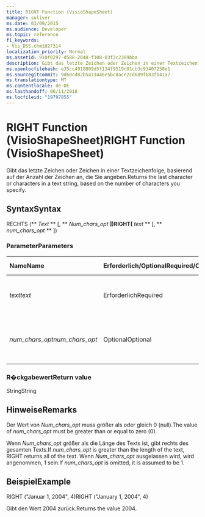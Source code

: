 ```yaml
---
title: RIGHT Function (VisioShapeSheet)
manager: soliver
ms.date: 03/09/2015
ms.audience: Developer
ms.topic: reference
f1_keywords:
- Vis_DSS.chm1027314
localization_priority: Normal
ms.assetid: 910f0297-d588-2048-f308-03f3c2389bba
description: Gibt das letzte Zeichen oder Zeichen in einer Textzeichenfolge, basierend auf der Anzahl der Zeichen an, die Sie angeben.
ms.openlocfilehash: e35cc4918809d5f134f9519c01cb3c93407258e1
ms.sourcegitcommit: 9d60cd82b5413446e5bc8ace2cd689f683fb41a7
ms.translationtype: MT
ms.contentlocale: de-DE
ms.lasthandoff: 06/11/2018
ms.locfileid: "19797855"
---
```

# <a name="right-function-visioshapesheet"></a><span data-ttu-id="50049-103">RIGHT Function (VisioShapeSheet)</span><span class="sxs-lookup"><span data-stu-id="50049-103">RIGHT Function (VisioShapeSheet)</span></span>

<span data-ttu-id="50049-104">Gibt das letzte Zeichen oder Zeichen in einer Textzeichenfolge, basierend auf der Anzahl der Zeichen an, die Sie angeben.</span><span class="sxs-lookup"><span data-stu-id="50049-104">Returns the last character or characters in a text string, based on the number of characters you specify.</span></span>
  
## <a name="syntax"></a><span data-ttu-id="50049-105">Syntax</span><span class="sxs-lookup"><span data-stu-id="50049-105">Syntax</span></span>

<span data-ttu-id="50049-106">RECHTS (** *Text* ** [, ** *Num_chars_opt* **])</span><span class="sxs-lookup"><span data-stu-id="50049-106">RIGHT(** *text* ** [, ** *num_chars_opt* ** ])</span></span> 
  
### <a name="parameters"></a><span data-ttu-id="50049-107">Parameter</span><span class="sxs-lookup"><span data-stu-id="50049-107">Parameters</span></span>

|<span data-ttu-id="50049-108">**Name**</span><span class="sxs-lookup"><span data-stu-id="50049-108">**Name**</span></span>|<span data-ttu-id="50049-109">**Erforderlich/Optional**</span><span class="sxs-lookup"><span data-stu-id="50049-109">**Required/Optional**</span></span>|<span data-ttu-id="50049-110">**Datentyp**</span><span class="sxs-lookup"><span data-stu-id="50049-110">**Data Type**</span></span>|<span data-ttu-id="50049-111">**Beschreibung**</span><span class="sxs-lookup"><span data-stu-id="50049-111">**Description**</span></span>|
|:-----|:-----|:-----|:-----|
| <span data-ttu-id="50049-112">_text_</span><span class="sxs-lookup"><span data-stu-id="50049-112">_text_</span></span> <br/> |<span data-ttu-id="50049-113">Erforderlich</span><span class="sxs-lookup"><span data-stu-id="50049-113">Required</span></span>  <br/> |<span data-ttu-id="50049-114">**String**</span><span class="sxs-lookup"><span data-stu-id="50049-114">**String**</span></span> <br/> | <span data-ttu-id="50049-115">Die Textzeichenfolge mit den zu extrahierenden Zeichen.</span><span class="sxs-lookup"><span data-stu-id="50049-115">The text string containing the characters you want to extract.</span></span>  <br/> |
| <span data-ttu-id="50049-116">_num_chars_opt_</span><span class="sxs-lookup"><span data-stu-id="50049-116">_num_chars_opt_</span></span> <br/> |<span data-ttu-id="50049-117">Optional</span><span class="sxs-lookup"><span data-stu-id="50049-117">Optional</span></span>  <br/> |<span data-ttu-id="50049-118">**Nummer**</span><span class="sxs-lookup"><span data-stu-id="50049-118">**Number**</span></span> <br/> |<span data-ttu-id="50049-p101">Die Anzahl der Zeichen, die extrahiert werden sollen. Standardwert ist 1.</span><span class="sxs-lookup"><span data-stu-id="50049-p101">The number of characters you want to extract. The default is 1.</span></span>  <br/> |
   
### <a name="return-value"></a><span data-ttu-id="50049-121">R�ckgabewert</span><span class="sxs-lookup"><span data-stu-id="50049-121">Return value</span></span>

<span data-ttu-id="50049-122">String</span><span class="sxs-lookup"><span data-stu-id="50049-122">String</span></span>
  
## <a name="remarks"></a><span data-ttu-id="50049-123">Hinweise</span><span class="sxs-lookup"><span data-stu-id="50049-123">Remarks</span></span>

<span data-ttu-id="50049-124">Der Wert von _Num_chars_opt_ muss größer als oder gleich 0 (null).</span><span class="sxs-lookup"><span data-stu-id="50049-124">The value of  _num_chars_opt_ must be greater than or equal to zero (0).</span></span> 
  
<span data-ttu-id="50049-125">Wenn _Num_chars_opt_ größer als die Länge des Texts ist, gibt rechts des gesamten Texts.</span><span class="sxs-lookup"><span data-stu-id="50049-125">If  _num_chars_opt_ is greater than the length of the text, RIGHT returns all of the text.</span></span> <span data-ttu-id="50049-126">Wenn _Num_chars_opt_ ausgelassen wird, wird angenommen, 1 sein.</span><span class="sxs-lookup"><span data-stu-id="50049-126">If  _num_chars_opt_ is omitted, it is assumed to be 1.</span></span> 
  
## <a name="example"></a><span data-ttu-id="50049-127">Beispiel</span><span class="sxs-lookup"><span data-stu-id="50049-127">Example</span></span>

<span data-ttu-id="50049-128">RIGHT ("Januar 1, 2004", 4)</span><span class="sxs-lookup"><span data-stu-id="50049-128">RIGHT ("January 1, 2004", 4)</span></span> 
  
<span data-ttu-id="50049-129">Gibt den Wert 2004 zurück.</span><span class="sxs-lookup"><span data-stu-id="50049-129">Returns the value 2004.</span></span> 
  

